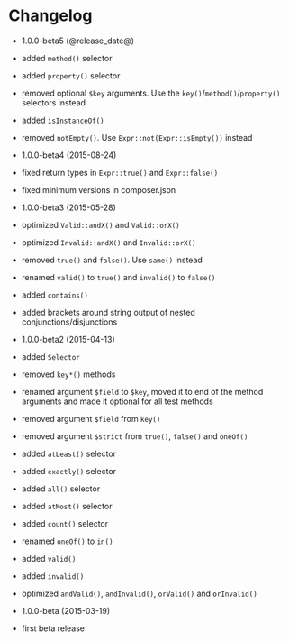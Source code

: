Changelog
=========

* 1.0.0-beta5 (@release_date@)

 * added `method()` selector
 * added `property()` selector
 * removed optional `$key` arguments. Use the `key()`/`method()`/`property()`
   selectors instead
 * added `isInstanceOf()`
 * removed `notEmpty()`. Use `Expr::not(Expr::isEmpty())` instead

* 1.0.0-beta4 (2015-08-24)

 * fixed return types in `Expr::true()` and `Expr::false()`
 * fixed minimum versions in composer.json

* 1.0.0-beta3 (2015-05-28)

 * optimized `Valid::andX()` and `Valid::orX()`
 * optimized `Invalid::andX()` and `Invalid::orX()`
 * removed `true()` and `false()`. Use `same()` instead
 * renamed `valid()` to `true()` and `invalid()` to `false()`
 * added `contains()`
 * added brackets around string output of nested conjunctions/disjunctions

* 1.0.0-beta2 (2015-04-13)

 * added `Selector`
 * removed `key*()` methods
 * renamed argument `$field` to `$key`, moved it to end of the method arguments
   and made it optional for all test methods
 * removed argument `$field` from `key()`
 * removed argument `$strict` from `true()`, `false()` and `oneOf()`
 * added `atLeast()` selector
 * added `exactly()` selector
 * added `all()` selector
 * added `atMost()` selector
 * added `count()` selector
 * renamed `oneOf()` to `in()`
 * added `valid()`
 * added `invalid()`
 * optimized `andValid()`, `andInvalid()`, `orValid()` and `orInvalid()`

* 1.0.0-beta (2015-03-19)

 * first beta release
